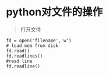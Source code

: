 # python对文件的操作
> 打开文件
 ```
 fd = open('filename','w')
 # load mem from disk
 fd.read()
 fd.readlines()
 #read line
 fd.readline()
 ```
